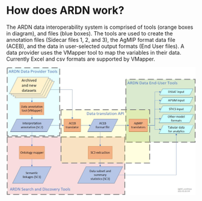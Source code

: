 # How does ARDN work?

The ARDN data interoperability system is comprised of tools (orange boxes in diagram), and files (blue boxes). 
The tools are used to create the annotation files (Sidecar files 1, 2, and 3), the AgMIP format data file (ACEB), and the data in user-selected output formats (End User files).
A data provider uses the VMapper tool to map the variables in their data. Currently Excel and csv formats are supported by VMapper.

![image](https://raw.githubusercontent.com/agmip/ARDN/master/docs/images//AgMIP_workflows.jpg)
<!-- Comment ![image]/images/AgMIP_workflows.jpg)-->
